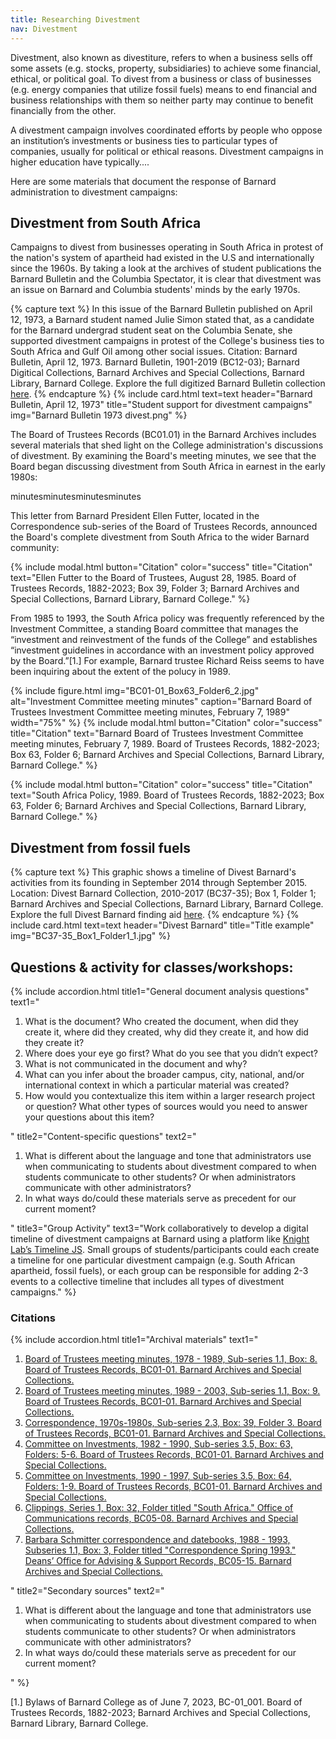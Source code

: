 ```yaml
---
title: Researching Divestment
nav: Divestment
---
```


Divestment, also known as divestiture, refers to when a business sells off some assets (e.g. stocks, property, subsidiaries) to achieve some financial, ethical, or political goal. To divest from a business or class of businesses (e.g. energy companies that utilize fossil fuels) means to end financial and business relationships with them so neither party may continue to benefit financially from the other. 

A divestment campaign involves coordinated efforts by people who oppose an institution’s investments or business ties to particular types of companies, usually for political or ethical reasons. Divestment campaigns in higher education have typically....

Here are some materials that document the response of Barnard administration to divestment campaigns: 

## Divestment from South Africa

Campaigns to divest from businesses operating in South Africa in protest of the nation's system of apartheid had existed in the U.S and internationally since the 1960s. By taking a look at the archives of student publications the Barnard Bulletin and the Columbia Spectator, it is clear that divestment was an issue on Barnard and Columbia students' minds by the early 1970s. 

{% capture text %}
In this issue of the Barnard Bulletin published on April 12, 1973, a Barnard student named Julie Simon stated that, as a candidate for the Barnard undergrad student seat on the Columbia Senate, she supported divestment campaigns in protest of the College's business ties to South Africa and Gulf Oil among other social issues. 
Citation: Barnard Bulletin, April 12, 1973. Barnard Bulletin, 1901-2019 (BC12-03); Barnard Digitical Collections, Barnard Archives and Special Collections, Barnard Library, Barnard College.
Explore the full digitized Barnard Bulletin collection  [here]([https://getbootstrap.com/docs/4.1/components/card/](https://digitalcollections.barnard.edu/bulletin)).
{% endcapture %}
{% include card.html text=text header="Barnard Bulletin, April 12, 1973" title="Student support for divestment campaigns" img="Barnard Bulletin 1973 divest.png" %}

The Board of Trustees Records (BC01.01) in the Barnard Archives includes several materials that shed light on the College administration's discussions of divestment. By examining the Board's meeting minutes, we see that the Board began discussing divestment from South Africa in earnest in the early 1980s:

minutesminutesminutesminutes

This letter from Barnard President Ellen Futter, located in the Correspondence sub-series of the Board of Trustees Records, announced the Board's complete divestment from South Africa to the wider Barnard community:

<style>
.pdfobject-container { height: 500px; border: 1px solid #ccc; }
</style>
<div id="my-pdf"></div>
<script src="https://unpkg.com/pdfobject"></script>
<script>PDFObject.embed("https://katelynautumn28.github.io/research-barnard-admin/images/BC01-01_Box39_Folder3.pdf", "#my-pdf");</script>
{% include modal.html button="Citation" color="success" title="Citation" text="Ellen Futter to the Board of Trustees, August 28, 1985. Board of Trustees Records, 1882-2023; Box 39, Folder 3; Barnard Archives and Special Collections, Barnard Library, Barnard College." %}

From 1985 to 1993, the South Africa policy was frequently referenced by the Investment Committee, a standing Board committee that manages the “investment and reinvestment of the funds of the College” and establishes “investment guidelines in accordance with an investment policy approved by the Board.”[1.] For example, Barnard trustee Richard Reiss seems to have been inquiring about the extent of the polucy in 1989. 

{% include figure.html img="BC01-01_Box63_Folder6_2.jpg" alt="Investment Committee meeting minutes" caption="Barnard Board of Trustees Investment Committee meeting minutes, February 7, 1989" width="75%" %}
{% include modal.html button="Citation" color="success" title="Citation" text="Barnard Board of Trustees Investment Committee meeting minutes, February 7, 1989. Board of Trustees Records, 1882-2023; Box 63, Folder 6; Barnard Archives and Special Collections, Barnard Library, Barnard College." %}
<style>
.pdfobject-container { height: 500px; border: 1px solid #ccc; }
</style>
<div id="my-pdf2"></div>
<script src="https://unpkg.com/pdfobject"></script>
<script>PDFObject.embed("https://katelynautumn28.github.io/research-barnard-admin/images/BC01-01_Box63_Folder6_1.pdf", "#my-pdf2");</script>
{% include modal.html button="Citation" color="success" title="Citation" text="South Africa Policy, 1989. Board of Trustees Records, 1882-2023; Box 63, Folder 6; Barnard Archives and Special Collections, Barnard Library, Barnard College." %}

## Divestment from fossil fuels

{% capture text %}
This graphic shows a timeline of Divest Barnard's activities from its founding in September 2014 through September 2015.
Location: Divest Barnard Collection, 2010-2017 (BC37-35); Box 1, Folder 1; Barnard Archives and Special Collections, Barnard Library, Barnard College.
Explore the full Divest Barnard finding aid [here]([https://getbootstrap.com/docs/4.1/components/card/](https://collections.barnard.edu/public/repositories/2/resources/381)).
{% endcapture %}
{% include card.html text=text header="Divest Barnard" title="Title example" img="BC37-35_Box1_Folder1_1.jpg" %}


## Questions & activity for classes/workshops: 
{% include accordion.html title1="General document analysis questions" text1="<ol><li>What is the document? Who created the document, when did they create it, where did they created, why did they create it, and how did they create it?</li><li>Where does your eye go first? What do you see that you didn’t expect?</li><li>What is not communicated in the document and why?</li><li>What can you infer about the broader campus, city, national, and/or international context in which a particular material was created?</li><li>How would you contextualize this item within a larger research project or question? What other types of sources would you need to answer your questions about this item?</li></ol>" title2="Content-specific questions" text2="<ol><li>What is different about the language and tone that administrators use when communicating to students about divestment compared to when students communicate to other students? Or when administrators communicate with other administrators?</li><li>In what ways do/could these materials serve as precedent for our current moment?</li></ol>" title3="Group Activity" text3="Work collaboratively to develop a digital timeline of divestment campaigns at Barnard using a platform like [Knight Lab’s Timeline JS](https://timeline.knightlab.com/). Small groups of students/participants could each create a timeline for one particular divestment campaign (e.g. South African apartheid, fossil fuels), or each group can be responsible for adding 2-3 events to a collective timeline that includes all types of divestment campaigns."  %}

### Citations
{% include accordion.html title1="Archival materials" text1="<ol><li>[Board of Trustees meeting minutes, 1978 - 1989, Sub-series 1.1, Box: 8. Board of Trustees Records, BC01-01. Barnard Archives and Special Collections.](https://collections.barnard.edu/public/repositories/2/archival_objects/25764)</li><li>[Board of Trustees meeting minutes, 1989 - 2003, Sub-series 1.1, Box: 9. Board of Trustees Records, BC01-01. Barnard Archives and Special Collections.](https://collections.barnard.edu/public/repositories/2/archival_objects/25765)</li><li>[Correspondence, 1970s-1980s, Sub-series 2.3, Box: 39, Folder 3. Board of Trustees Records, BC01-01. Barnard Archives and Special Collections.](https://collections.barnard.edu/public/repositories/2/archival_objects/25891)</li><li>[Committee on Investments, 1982 - 1990, Sub-series 3.5, Box: 63, Folders: 5-6. Board of Trustees Records, BC01-01. Barnard Archives and Special Collections.](https://collections.barnard.edu/public/repositories/2/archival_objects/25960)</li><li>[Committee on Investments, 1990 - 1997, Sub-series 3.5, Box: 64, Folders: 1-9. Board of Trustees Records, BC01-01. Barnard Archives and Special Collections.](https://collections.barnard.edu/public/repositories/2/archival_objects/25961)</li><li>[Clippings, Series 1, Box: 32, Folder titled "South Africa." Office of Communications records, BC05-08. Barnard Archives and Special Collections.](https://collections.barnard.edu/public/repositories/2/archival_objects/265)</li><li>[Barbara Schmitter correspondence and datebooks, 1988 - 1993, Subseries 1.1, Box: 3, Folder titled "Correspondence Spring 1993." Deans’ Office for Advising & Support Records, BC05-15. Barnard Archives and Special Collections.](https://collections.barnard.edu/public/repositories/2/archival_objects/22395)</li></ol>" title2="Secondary sources" text2="<ol><li>What is different about the language and tone that administrators use when communicating to students about divestment compared to when students communicate to other students? Or when administrators communicate with other administrators?</li><li>In what ways do/could these materials serve as precedent for our current moment?</li></ol>" %}

[1.] Bylaws of Barnard College as of June 7, 2023, BC-01_001. Board of Trustees Records, 1882-2023; Barnard Archives and Special Collections, Barnard Library, Barnard College.
